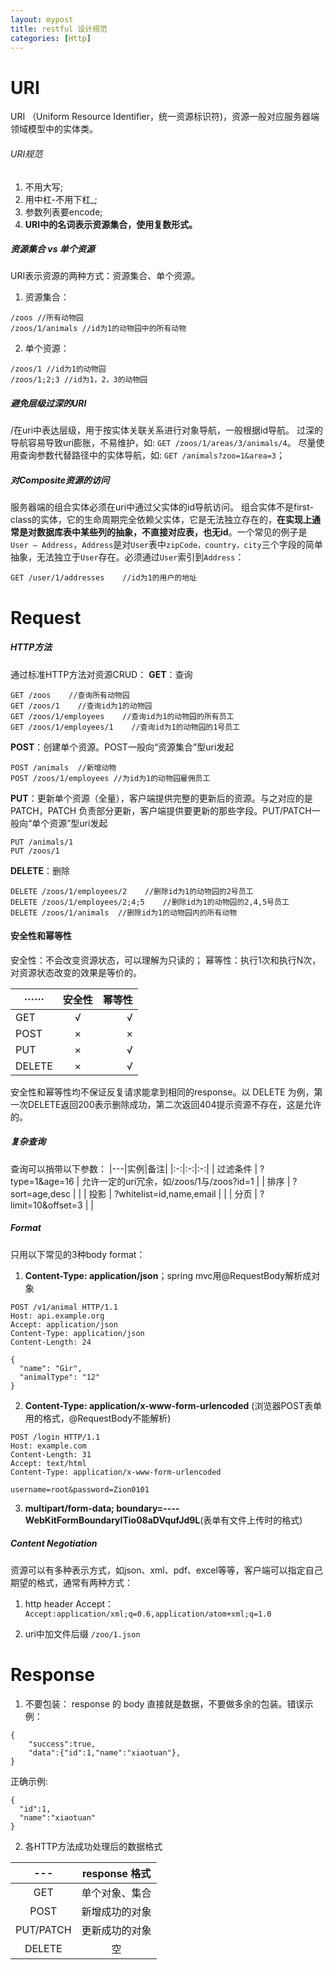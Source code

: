 ```yaml
---
layout: mypost
title: restful 设计规范
categories: [Http]
---
```


# URI

URI （Uniform Resource Identifier，统一资源标识符)，资源一般对应服务器端领域模型中的实体类。

###### URI规范

1. 不用大写;
2. 用中杠-不用下杠_;
3. 参数列表要encode;
4. **URI中的名词表示资源集合，使用复数形式。**

##### 资源集合 vs 单个资源
URI表示资源的两种方式：资源集合、单个资源。
1. 资源集合：
```
/zoos //所有动物园
/zoos/1/animals //id为1的动物园中的所有动物
```

2. 单个资源：
```
/zoos/1 //id为1的动物园
/zoos/1;2;3 //id为1，2，3的动物园
```

##### 避免层级过深的URI
/在uri中表达层级，用于按实体关联关系进行对象导航，一般根据id导航。
过深的导航容易导致uri膨胀，不易维护，如:
`GET /zoos/1/areas/3/animals/4`。
尽量使用查询参数代替路径中的实体导航，如:
`GET /animals?zoo=1&area=3`；
##### 对Composite资源的访问
服务器端的组合实体必须在uri中通过父实体的id导航访问。
组合实体不是first-class的实体，它的生命周期完全依赖父实体，它是无法独立存在的，**在实现上通常是对数据库表中某些列的抽象，不直接对应表，也无id**。一个常见的例子是 `User — Address`，`Address`是对`User`表中`zipCode，country，city`三个字段的简单抽象，无法独立于`User`存在。必须通过`User`索引到`Address`：
```
GET /user/1/addresses    //id为1的用户的地址
```

# Request
##### HTTP方法
通过标准HTTP方法对资源CRUD：
**GET**：查询
```
GET /zoos    //查询所有动物园
GET /zoos/1    //查询id为1的动物园
GET /zoos/1/employees    //查询id为1的动物园的所有员工
GET /zoos/1/employees/1    //查询id为1的动物园的1号员工
```

**POST**：创建单个资源。POST一般向“资源集合”型uri发起
```
POST /animals  //新增动物
POST /zoos/1/employees //为id为1的动物园雇佣员工
```

**PUT**：更新单个资源（全量），客户端提供完整的更新后的资源。与之对应的是 PATCH，PATCH 负责部分更新，客户端提供要更新的那些字段。PUT/PATCH一般向“单个资源”型uri发起
```
PUT /animals/1
PUT /zoos/1
```

**DELETE**：删除
```
DELETE /zoos/1/employees/2    //删除id为1的动物园的2号员工
DELETE /zoos/1/employees/2;4;5    //删除id为1的动物园的2,4,5号员工
DELETE /zoos/1/animals  //删除id为1的动物园内的所有动物
```

#### 安全性和幂等性
安全性：不会改变资源状态，可以理解为只读的；
幂等性：执行1次和执行N次，对资源状态改变的效果是等价的。

| ······  | 安全性         | 幂等性 |
| -------- |:--------:| ---:|
| GET      | √ | √ |
| POST      | ×      |   × |
| PUT | ×   | √ |
| DELETE | ×   | √ |

安全性和幂等性均不保证反复请求能拿到相同的response。以 DELETE 为例，第一次DELETE返回200表示删除成功，第二次返回404提示资源不存在，这是允许的。
##### 复杂查询
查询可以捎带以下参数：
|---|实例|备注|
|:-:|:-:|:-:|
| 过滤条件 | ?type=1&age=16 | 允许一定的uri冗余，如/zoos/1与/zoos?id=1 |
| 排序 | ?sort=age,desc | |
| 投影 | ?whitelist=id,name,email | |
| 分页 | ?limit=10&offset=3 | |

##### Format
只用以下常见的3种body format：
1. **Content-Type: application/json**；spring mvc用@RequestBody解析成对象

```
POST /v1/animal HTTP/1.1
Host: api.example.org
Accept: application/json
Content-Type: application/json
Content-Length: 24

{
  "name": "Gir",
  "animalType": "12"
}
```

2. **Content-Type: application/x-www-form-urlencoded** (浏览器POST表单用的格式，@RequestBody不能解析)

```
POST /login HTTP/1.1
Host: example.com
Content-Length: 31
Accept: text/html
Content-Type: application/x-www-form-urlencoded

username=root&password=Zion0101
```

3. **multipart/form-data; boundary=----WebKitFormBoundaryITio08aDVqufJd9L**(表单有文件上传时的格式)
##### Content Negotiation
资源可以有多种表示方式，如json、xml、pdf、excel等等，客户端可以指定自己期望的格式，通常有两种方式：
1. http header Accept：
`Accept:application/xml;q=0.6,application/atom+xml;q=1.0`

2. uri中加文件后缀
`/zoo/1.json`

# Response
1. 不要包装：
response 的 body 直接就是数据，不要做多余的包装。错误示例：

```
{
    "success":true,
    "data":{"id":1,"name":"xiaotuan"},
}
```

正确示例:

```
{
  "id":1,
  "name":"xiaotuan"
}
```

2. 各HTTP方法成功处理后的数据格式

|---|response 格式|
|:----:|:----:|
|GET|单个对象、集合|
|POST|新增成功的对象|
|PUT/PATCH|更新成功的对象|
|DELETE|空|
